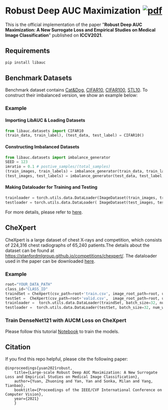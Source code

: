 # Robust Deep AUC Maximization  [![pdf](https://img.shields.io/badge/Arxiv-pdf-orange.svg?style=flat)](https://arxiv.org/abs/2012.03173)

This is the official implementation of the paper "**Robust Deep AUC Maximization: A New Surrogate Loss and Empirical Studies on Medical Image Classification**" published on **ICCV2021**. 

Requirements
---------
```python
pip install libauc
```

Benchmark Datasets
---------
Benchmark dataset contains [Cat&Dog](https://www.kaggle.com/c/dogs-vs-cats), [CIFAR10](https://www.cs.toronto.edu/~kriz/cifar.html), [CIFAR100](https://www.cs.toronto.edu/~kriz/cifar.html), [STL10](https://cs.stanford.edu/~acoates/stl10/). To construct their imbalanced version, we show an example below: 

### Example

#### Importing LibAUC & Loading Datasets
```python
from libauc.datasets import CIFAR10
(train_data, train_label), (test_data, test_label) = CIFAR10()
```

#### Constructing Imbalanced Datasets
```python
from libauc.datasets import imbalance_generator
SEED = 123
imratio = 0.1 # postive_samples/(total_samples)
(train_images, train_labels) = imbalance_generator(train_data, train_label, imratio=imratio, shuffle=True, random_seed=SEED)
(test_images, test_labels) = imbalance_generator(test_data, test_label, is_balanced=True, random_seed=SEED)
```

#### Making Dataloader for Training and Testing 
```python
trainloader = torch.utils.data.DataLoader(ImageDataset(train_images, train_labels), batch_size=BATCH_SIZE, shuffle=True, num_workers=1, pin_memory=True, drop_last=True)
testloader = torch.utils.data.DataLoader( ImageDataset(test_images, test_labels, mode='test'), batch_size=BATCH_SIZE, shuffle=False, num_workers=1,  pin_memory=True)
```

For more details, please refer to [here](https://github.com/yzhuoning/LibAUC/blob/main/examples/02_Optimizing_AUROC_with_ResNet20_on_Imbalanced_CIFAR10.ipynb). 


CheXpert
---------
CheXpert is a large dataset of chest X-rays and competition, which consists of 224,316 chest radiographs of 65,240 patients.The details about the dataset can be found at https://stanfordmlgroup.github.io/competitions/chexpert/. The dataloader used in the paper can be downloaded [here](https://github.com/Optimization-AI/ICCV2021_DeepAUC/blob/main/chexpert.py).

### Example 

```python
root="YOUR_DATA_PATH"
class_id="CLASS_ID"
traindSet = CheXpert(csv_path=root+'train.csv', image_root_path=root, use_frontal=True, image_size=224, mode='train', class_index=class_id)
testSet =  CheXpert(csv_path=root+'valid.csv',  image_root_path=root, use_frontal=True, image_size=224, mode='valid', class_index=class_id)
trainloader =  torch.utils.data.DataLoader(traindSet, batch_size=32, num_workers=2, shuffle=True)
testloader =  torch.utils.data.DataLoader(testSet, batch_size=32, num_workers=2, shuffle=False)
```

### Train DenseNet121 with AUCM Loss on CheXpert 
Please follow this tutorial [Notebook](https://github.com/yzhuoning/LibAUC/blob/main/examples/05_Optimizing_AUROC_Loss_with_DenseNet121_on_CheXpert.ipynb) to train the models. 


Citation
---------
If you find this repo helpful, please cite the following paper:
```
@inproceedings{yuan2021robust,
	title={Large-scale Robust Deep AUC Maximization: A New Surrogate Loss and Empirical Studies on Medical Image Classification},
	author={Yuan, Zhuoning and Yan, Yan and Sonka, Milan and Yang, Tianbao},
	booktitle={Proceedings of the IEEE/CVF International Conference on Computer Vision},
	year={2021}
	}
```
